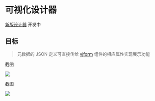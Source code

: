 # 可视化设计器

[新版设计器](https://fyl080801_admin.gitee.io/vjdesign-demo) 开发中

## 目标

> 元数据的 JSON 定义可直接传给 [vjform](https://github.com/fyl080801/vjform) 组件的相应属性实现展示功能

截图

![](https://tva1.sinaimg.cn/large/00831rSTly1gcz3bpc8yij31f00u0154.jpg)

截图

![](https://tva1.sinaimg.cn/large/00831rSTly1gcz3bt0dd1j31f00u0gup.jpg)
